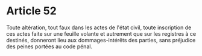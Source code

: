 # Article 52

Toute altération, tout faux dans les actes de l'état civil, toute inscription de ces actes faite sur une feuille volante et autrement que sur les registres à ce destinés, donneront lieu aux dommages-intérêts des parties, sans préjudice des peines portées au code pénal.
